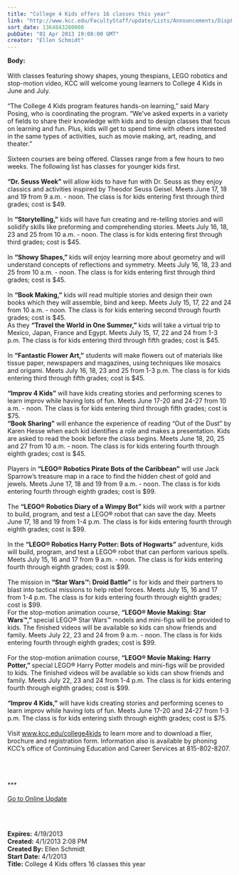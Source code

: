 ```yaml
---
title: "College 4 Kids offers 16 classes this year"
link: "http://www.kcc.edu/FacultyStaff/update/Lists/Announcements/DispForm.aspx?ID=1048"
sort_date: 1364843280000
pubDate: "01 Apr 2013 19:08:00 GMT"
creator: "Ellen Schmidt"
---
```


<div><b>Body:</b> <div class="ExternalClassADC83F2BEFEA4333B9F90CE6823FBFFE"><div> </div>
<div>With classes featuring showy shapes, young thespians, LEGO robotics and stop-motion video, KCC will welcome young learners to College 4 Kids in June and July.</div>
<div><br />“The College 4 Kids program features hands-on learning,” said Mary Posing, who is coordinating the program. “We've asked experts in a variety of fields to share their knowledge with kids and to design classes that focus on learning and fun. Plus, kids will get to spend time with others interested in the same types of activities, such as movie making, art, reading, and theater.”   </div>
<div><br />Sixteen courses are being offered. Classes range from a few hours to two weeks. The following list has classes for younger kids first.</div>
<div><br /><strong>“Dr. Seuss Week” </strong>will allow kids to have fun with Dr. Seuss as they enjoy classics and activities inspired by Theodor Seuss Geisel. Meets June 17, 18 and 19 from 9 a.m. - noon. The class is for kids entering first through third grades; cost is $49. </div>
<div><br />In <strong>“Storytelling,”</strong> kids will have fun creating and re-telling stories and will solidify skills like preforming and comprehending stories. Meets July 16, 18, 23 and 25 from 10 a.m. - noon. The class is for kids entering first through third grades; cost is $45. </div>
<div><br />In <strong>“Showy Shapes,” </strong>kids will enjoy learning more about geometry and will understand concepts of reflections and symmetry. Meets July 16, 18, 23 and 25 from 10 a.m. - noon. The class is for kids entering first through third grades; cost is $45. </div>
<div><br />In <strong>“Book Making,”</strong> kids will read multiple stories and design their own books which they will assemble, bind and keep. Meets July 15, 17, 22 and 24 from 10 a.m. - noon. The class is for kids entering second through fourth grades; cost is $45. <br />As they <strong>“Travel the World in One Summer,”</strong> kids will take a virtual trip to Mexico, Japan, France and Egypt. Meets July 15, 17, 22 and 24 from 1-3 p.m. The class is for kids entering third through fifth grades; cost is $45. </div>
<div><br />In <strong>“Fantastic Flower Art,”</strong> students will make flowers out of materials like tissue paper, newspapers and magazines, using techniques like mosaics and origami. Meets July 16, 18, 23 and 25 from 1-3 p.m. The class is for kids entering third through fifth grades; cost is $45. </div>
<div><br /><strong>“Improv 4 Kids”</strong> will have kids creating stories and performing scenes to learn improv while having lots of fun. Meets June 17-20 and 24-27 from 10 a.m. - noon. The class is for kids entering third through fifth grades; cost is $75. <br /></div>
<div><strong>“Book Sharing”</strong> will enhance the experience of reading “Out of the Dust” by Karen Hesse when each kid identifies a role and makes a presentation. Kids are asked to read the book before the class begins. Meets June 18, 20, 25 and 27 from 10 a.m. - noon. The class is for kids entering fourth through eighth grades; cost is $45. </div>
<div><br />Players in <strong>“LEGO® Robotics Pirate Bots of the Caribbean”</strong> will use Jack Sparrow’s treasure map in a race to find the hidden chest of gold and jewels. Meets June 17, 18 and 19 from 9 a.m. - noon. The class is for kids entering fourth through eighth grades; cost is $99.</div>
<div><br />The <strong>“LEGO® Robotics Diary of a Wimpy Bot”</strong> kids will work with a partner to build, program, and test a LEGO® robot that can save the day. Meets June 17, 18 and 19 from 1-4 p.m. The class is for kids entering fourth through eighth grades; cost is $99.</div>
<div><br />In the <strong>“LEGO® Robotics Harry Potter: Bots of Hogwarts”</strong> adventure, kids will build, program, and test a LEGO® robot that can perform various spells. Meets July 15, 16 and 17 from 9 a.m. - noon. The class is for kids entering fourth through eighth grades; cost is $99.</div>
<div><br />The mission in <strong>“Star Wars™: Droid Battle”</strong> is for kids and their partners to blast into tactical missions to help rebel forces. Meets July 15, 16 and 17 from 1-4 p.m. The class is for kids entering fourth through eighth grades; cost is $99. <br /></div>
<div>For the stop-motion animation course, <strong>“LEGO® Movie Making: Star Wars™,” </strong>special LEGO® Star Wars™ models and mini-figs will be provided to kids. The finished videos will be available so kids can show friends and family. Meets July 22, 23 and 24 from 9 a.m. - noon. The class is for kids entering fourth through eighth grades; cost is $99. </div>
<div><br />For the stop-motion animation course, <strong>“LEGO® Movie Making: Harry Potter,” </strong>special LEGO® Harry Potter models and mini-figs will be provided to kids. The finished videos will be available so kids can show friends and family. Meets July 22, 23 and 24 from 1-4 p.m. The class is for kids entering fourth through eighth grades; cost is $99. </div>
<div><br /><strong>“Improv 4 Kids,”</strong> will have kids creating stories and performing scenes to learn improv while having lots of fun. Meets June 17-20 and 24-27 from 1-3 p.m. The class is for kids entering sixth through eighth grades; cost is $75. </div>
<div><br />Visit <a href="/college4kids">www.kcc.edu/college4kids</a> to learn more and to download a flier, brochure and registration form. Information also is available by phoning KCC’s office of Continuing Education and Career Services at 815-802-8207.</div>
<div> </div>
<div> </div>
<div>
<div>
<div>
<div>
<div> </div>
<div>
<p>***</p>
<p><a href="/FacultyStaff/update/Pages/dailyupdate.aspx">Go to Online Update</a></p>
<p><br /></p></div></div></div></div><br /></div></div></div>
<div><b>Expires:</b> 4/19/2013</div>
<div><b>Created:</b> 4/1/2013 2:08 PM</div>
<div><b>Created By:</b> Ellen Schmidt</div>
<div><b>Start Date:</b> 4/1/2013</div>
<div><b>Title:</b> College 4 Kids offers 16 classes this year</div>
